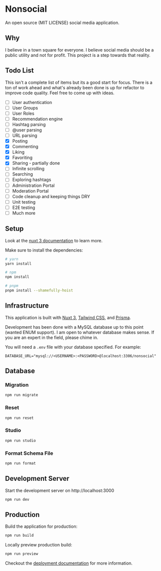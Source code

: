 # Nonsocial

An open source (MIT LICENSE) social media application.

## Why

I believe in a town square for everyone. I believe social media should be a public utility and not for profit. This project is a step towards that reality.

## Todo List

This isn't a complete list of items but its a good start for focus. There is a ton of work ahead and what's already been done is up for refactor to improve code quality. Feel free to come up with ideas.

- [ ] User authentication
- [ ] User Groups
- [ ] User Roles
- [ ] Recommendation engine
- [ ] Hashtag parsing
- [ ] @user parsing
- [ ] URL parsing
- [x] Posting
- [x] Commenting
- [x] Liking
- [x] Favoriting
- [x] Sharing - partially done
- [ ] Infinite scrolling
- [ ] Searching
- [ ] Exploring hashtags
- [ ] Administration Portal
- [ ] Moderation Portal
- [ ] Code cleanup and keeping things DRY
- [ ] Unit testing
- [ ] E2E testing
- [ ] Much more

## Setup

Look at the [nuxt 3 documentation](https://v3.nuxtjs.org) to learn more.

Make sure to install the dependencies:

```bash
# yarn
yarn install

# npm
npm install

# pnpm
pnpm install --shamefully-hoist
```

## Infrastructure

This application is built with [Nuxt 3](https://http://nuxt.com), [Tailwind CSS](https://http://tailwindcss.com), and [Prisma](https://www.prisma.io). 

Development has been done with a MySQL database up to this point (wanted ENUM support). I am open to whatever database makes sense. If you are an expert in the field, please chime in.

You will need a `.env` file with your database specified. For example:

```
DATABASE_URL="mysql://<USERNAME>:<PASSWORD>@localhost:3306/nonsocial"
```

## Database

### Migration

```bash
npm run migrate
```

### Reset

```bash
npm run reset
```

### Studio

```bash
npm run studio
```

### Format Schema File

```bash
npm run format
```

## Development Server

Start the development server on http://localhost:3000

```bash
npm run dev
```

## Production

Build the application for production:

```bash
npm run build
```

Locally preview production build:

```bash
npm run preview
```

Checkout the [deployment documentation](https://v3.nuxtjs.org/guide/deploy/presets) for more information.
